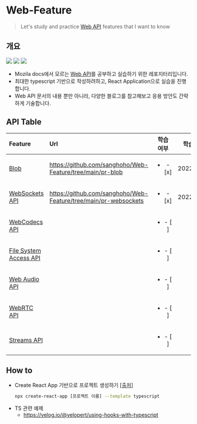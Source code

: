 # Web-Feature
> Let's study and practice [Web API](https://developer.mozilla.org/ko/docs/Web/API) features that I want to know

## 개요

<div>

  <img src="https://img.shields.io/badge/JavaScript-yellow?style=flat-square&logo=JavaScript&logoColor=white"/>
  <img src="https://img.shields.io/badge/TypeScript-007acc?style=flat-square&logo=TypeScript&logoColor=white"/>

  <img src="https://img.shields.io/badge/React-61DBFB?style=flat-square&logo=React&logoColor=black"/>
</div>


- Mozila docs에서 모르는 [Web API](https://developer.mozilla.org/ko/docs/Web/API)를 공부하고 실습하기 위한 레포지터리입니다.
- 최대한 typescript 기반으로 작성하려하고, React Application으로 실습을 진행합니다.
- Web API 문서의 내용 뿐만 아니라, 다양한 블로그를 참고해보고 응용 방안도 간략하게 기술합니다.

## API Table

| Feature | Url | 학습 여부 | 학습 일자 | 
| :------- | :------- | :-------: | :-------: |
| [Blob](https://developer.mozilla.org/ko/docs/Web/API/Blob) | https://github.com/sanghoho/Web-Feature/tree/main/pr-blob | <ul><li>- [x] </li></ul> | 2022.01.25 |
| [WebSockets API](https://developer.mozilla.org/ko/docs/Web/API/WebSockets_API) | https://github.com/sanghoho/Web-Feature/tree/main/pr-websockets | <ul><li>- [x] </li></ul> | 2022.10.02 |
| [WebCodecs API](https://developer.mozilla.org/en-US/docs/Web/API/WebCodecs_API) |  | <ul><li>- [ ] </li></ul> | |
| [File System Access API](https://developer.mozilla.org/en-US/docs/Web/API/File_System_Access_API) |  | <ul><li>- [ ] </li></ul> | | 
| [Web Audio API](https://developer.mozilla.org/ko/docs/Web/API/Web_Audio_API) |  | <ul><li>- [ ] </li></ul> | |
| [WebRTC API](https://developer.mozilla.org/ko/docs/Web/API/WebRTC_API) |  | <ul><li>- [ ] </li></ul> | |
| [Streams API](https://developer.mozilla.org/ko/docs/Web/API/Streams_API) |  | <ul><li>- [ ] </li></ul> | |


## How to

- Create React App 기반으로 프로젝트 생성하기 [[출처]](https://velog.io/@miiunii/CRACreate-React-App%EC%9C%BC%EB%A1%9C-Typescript-%EC%84%A4%EC%A0%95%ED%95%98%EA%B8%B0)
    ```bash
    npx create-react-app [프로젝트 이름] --template typescript
    ```
- TS 관련 예제
  + https://velog.io/@velopert/using-hooks-with-typescript